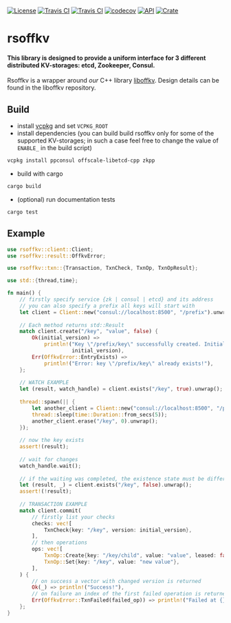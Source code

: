 [![License](https://img.shields.io/badge/license-MIT%2FApache--2.0-blue.svg)](https://opensource.org/licenses/Apache-2.0)
[![Travis CI](http://badges.herokuapp.com/travis/offscale/rsoffkv?branch=master&label=OSX&env=BADGE=osx&style=flat-square)](https://travis-ci.org/offscale/rsoffkv)
[![Travis CI](http://badges.herokuapp.com/travis/offscale/rsoffkv?branch=master&label=Linux&env=BADGE=linux&style=flat-square)](https://travis-ci.org/offscale/rsoffkv)
[![codecov](https://codecov.io/gh/offscale/rsoffkv/graphs/badge.svg)](https://codecov.io/gh/offscale/rsoffkv)
[![API](https://docs.rs/rsoffkv/badge.svg)](https://docs.rs/rsoffk)
[![Crate](https://img.shields.io/crates/v/rsoffkv.svg)](https://crates.io/crates/rsoffkv)

# rsoffkv

#### This library is designed to provide a uniform interface for 3 different distributed KV-storages: etcd, Zookeeper, Consul.

Rsoffkv is a wrapper around _our_ C++ library [liboffkv](https://github.com/offscale/liboffkv).
Design details can be found in the liboffkv repository.


## Build
- install [vcpkg](https://github.com/microsoft/vcpkg) and set `VCPKG_ROOT`
- install dependencies (you can build build rsoffkv only for some of the supported KV-storages;
in such a case feel free to change the value of `ENABLE_` in the build script)
```sh
vcpkg install ppconsul offscale-libetcd-cpp zkpp
```
- build with cargo
```sh
cargo build
```
- (optional) run documentation tests
```sh
cargo test
```


## Example
```rust
use rsoffkv::client::Client;
use rsoffkv::result::OffkvError;

use rsoffkv::txn::{Transaction, TxnCheck, TxnOp, TxnOpResult};

use std::{thread,time};

fn main() {
    // firstly specify service {zk | consul | etcd} and its address
    // you can also specify a prefix all keys will start with
    let client = Client::new("consul://localhost:8500", "/prefix").unwrap();
    
    // Each method returns std::Result
    match client.create("/key", "value", false) {
        Ok(initial_version) => 
            println!("Key \"/prefix/key\" successfully created. Initial version: {}",
                     initial_version),
        Err(OffkvError::EntryExists) =>
            println!("Error: key \"/prefix/key\" already exists!"),
    };
    
    // WATCH EXAMPLE
    let (result, watch_handle) = client.exists("/key", true).unwrap();
    
    thread::spawn(|| {
        let another_client = Client::new("consul://localhost:8500", "/prefix", false).unwrap();
        thread::sleep(time::Duration::from_secs(5));
        another_client.erase("/key", 0).unwrap();
    });
    
    // now the key exists
    assert!(result);
    
    // wait for changes
    watch_handle.wait();
    
    // if the waiting was completed, the existence state must be different
    let (result, _) = client.exists("/key", false).unwrap();
    assert!(!result);
    
    // TRANSACTION EXAMPLE
    match client.commit(
        // firstly list your checks
        checks: vec![
            TxnCheck{key: "/key", version: initial_version},
        ],
        // then operations
        ops: vec![
            TxnOp::Create{key: "/key/child", value: "value", leased: false},
            TxnOp::Set{key: "/key", value: "new value"},
        ],
    ) {
        // on success a vector with changed version is returned
        Ok(_) => println!("Success!"),
        // on failure an index of the first failed operation is returned
        Err(OffkvError::TxnFailed(failed_op)) => println!("Failed at {}", failed_op),
    };
}
```
